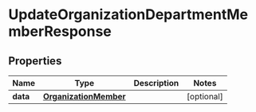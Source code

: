 
# UpdateOrganizationDepartmentMemberResponse

## Properties
Name | Type | Description | Notes
------------ | ------------- | ------------- | -------------
**data** | [**OrganizationMember**](OrganizationMember.md) |  |  [optional]



